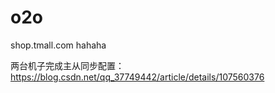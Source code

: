 # o2o
shop.tmall.com hahaha

两台机子完成主从同步配置：https://blog.csdn.net/qq_37749442/article/details/107560376
